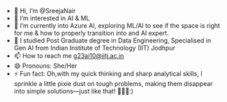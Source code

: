 - 👋 Hi, I’m @SreejaNair
- 👀 I’m interested in AI & ML
- 🌱 I’m currently into Azure AI, exploring ML/AI to see if the space is right for me & how to properly transition into and AI expert.
- 💞️ I studied Post Graduate degree in Data Engineering, Specialised in Gen AI from Indian Institute of Technology (IIT) Jodhpur 
- 📫 How to reach me g23ai10@iitj.ac.in
- 😄 Pronouns: She/Her
- ⚡ Fun fact: Oh,with my quick thinking and sharp analytical skills, I sprinkle a little pixie dust on tough problems, making them disappear into simple solutions—just like that! 🧚‍♀️✨:) 

<!---
SreejaNair-AI/SreejaNair-AI is a ✨ special ✨ repository because its `README.md` (this file) appears on your GitHub profile.
You can click the Preview link to take a look at your changes.
--->
